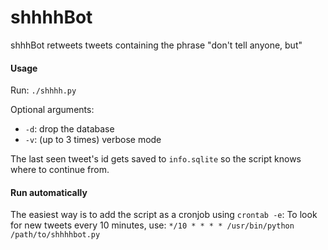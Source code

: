 # shhhhBot #

shhhBot retweets tweets containing the phrase "don't tell anyone, but"


#### Usage ####
Run: `./shhhh.py`

Optional arguments:

* `-d`: drop the database
* `-v`: (up to 3 times) verbose mode

The last seen tweet's id gets saved to `info.sqlite` so the script knows where to continue from.

#### Run automatically ####
The easiest way is to add the script as a cronjob using `crontab -e`:
To look for new tweets every 10 minutes, use: `*/10 * * * * /usr/bin/python /path/to/shhhhbot.py`

